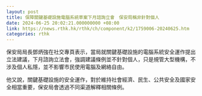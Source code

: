 ```yaml
---
layout: post
title: 保障關鍵基礎設施電腦系統草案下月諮詢立會　保安局稱非針對個人
date: 2024-06-25 20:02:21.000000000 +08:00
link: https://news.rthk.hk/rthk/ch/component/k2/1759006-20240625.htm
categories: rthk
---
```


保安局局長鄧炳強在社交專頁表示，當局就關鍵基礎設施的電腦系統安全運作提出立法建議，下月諮詢立法會，強調建議條例並不針對個人，只是規管大型機構，不涉及個人私隱，並不影響市民使用電腦及網絡自由。

他又說，關鍵基礎設施的安全運作，對於維持社會經濟、民生、公共安全及國家安全相當重要，保安局會透過不同渠道解釋相關條例。
